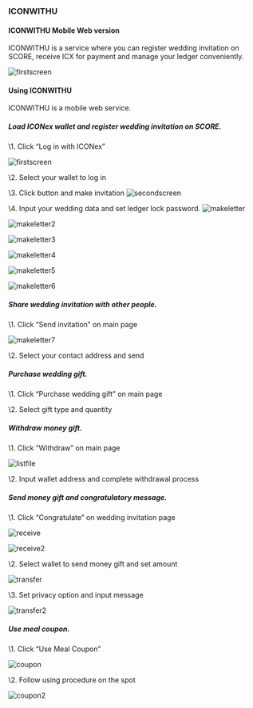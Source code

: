 ### ICONWITHU

#### ICONWITHU Mobile Web version



ICONWITHU is a service where you can register wedding invitation on SCORE, receive ICX for payment and manage your ledger conveniently.

![firstscreen](https://github.com/freesia1231/201811-icon-hackathon/tree/master/submissions/ShowMeTheMoney/png/first.png)



#### Using ICONWITHU

ICONWITHU is a mobile web service.





##### Load ICONex wallet and register wedding invitation on SCORE.



\1.     Click “Log in with ICONex”

![firstscreen](https://github.com/freesia1231/201811-icon-hackathon/tree/master/submissions/ShowMeTheMoney/png/first.png)



\2.     Select your wallet to log in



\3.     Click button and make invitation
![secondscreen](https://github.com/freesia1231/201811-icon-hackathon/tree/master/submissions/ShowMeTheMoney/png/second.png)


\4.     Input your wedding data and set ledger lock password.
![makeletter](https://github.com/freesia1231/201811-icon-hackathon/tree/master/submissions/ShowMeTheMoney/png/makeletter.png)

![makeletter2](https://github.com/freesia1231/201811-icon-hackathon/tree/master/submissions/ShowMeTheMoney/png/makeletter2.png)

![makeletter3](https://github.com/freesia1231/201811-icon-hackathon/tree/master/submissions/ShowMeTheMoney/png/makeletter3.png)

![makeletter4](https://github.com/freesia1231/201811-icon-hackathon/tree/master/submissions/ShowMeTheMoney/png/makeletter4.png)

![makeletter5](https://github.com/freesia1231/201811-icon-hackathon/tree/master/submissions/ShowMeTheMoney/png/makeletter5.png)

![makeletter6](https://github.com/freesia1231/201811-icon-hackathon/tree/master/submissions/ShowMeTheMoney/png/makeletter6.png)



##### Share wedding invitation with other people.



\1.     Click “Send invitation” on main page

![makeletter7](https://github.com/freesia1231/201811-icon-hackathon/tree/master/submissions/ShowMeTheMoney/png/makeletter7.png)


\2.     Select your contact address and send




##### Purchase wedding gift.



\1.     Click “Purchase wedding gift” on main page


\2.     Select gift type and quantity





##### Withdraw money gift.



\1.     Click “Withdraw” on main page

![listfile](https://github.com/freesia1231/201811-icon-hackathon/tree/master/submissions/ShowMeTheMoney/png/listfile.png)



\2.     Input wallet address and complete withdrawal process







##### Send money gift and congratulatory message.



\1.     Click “Congratulate” on wedding invitation page

![receive](https://github.com/freesia1231/201811-icon-hackathon/tree/master/submissions/ShowMeTheMoney/png/receive.png)

![receive2](https://github.com/freesia1231/201811-icon-hackathon/tree/master/submissions/ShowMeTheMoney/png/receive2.png)


\2.     Select wallet to send money gift and set amount

![transfer](https://github.com/freesia1231/201811-icon-hackathon/tree/master/submissions/ShowMeTheMoney/png/transfer.png)


\3.     Set privacy option and input message

![transfer2](https://github.com/freesia1231/201811-icon-hackathon/tree/master/submissions/ShowMeTheMoney/png/transfer2.png)





##### Use meal coupon.



\1.     Click “Use Meal Coupon”

![coupon](https://github.com/freesia1231/201811-icon-hackathon/tree/master/submissions/ShowMeTheMoney/png/coupon.png)



\2.     Follow using procedure on the spot

![coupon2](https://github.com/freesia1231/201811-icon-hackathon/tree/master/submissions/ShowMeTheMoney/png/coupon2.png)
